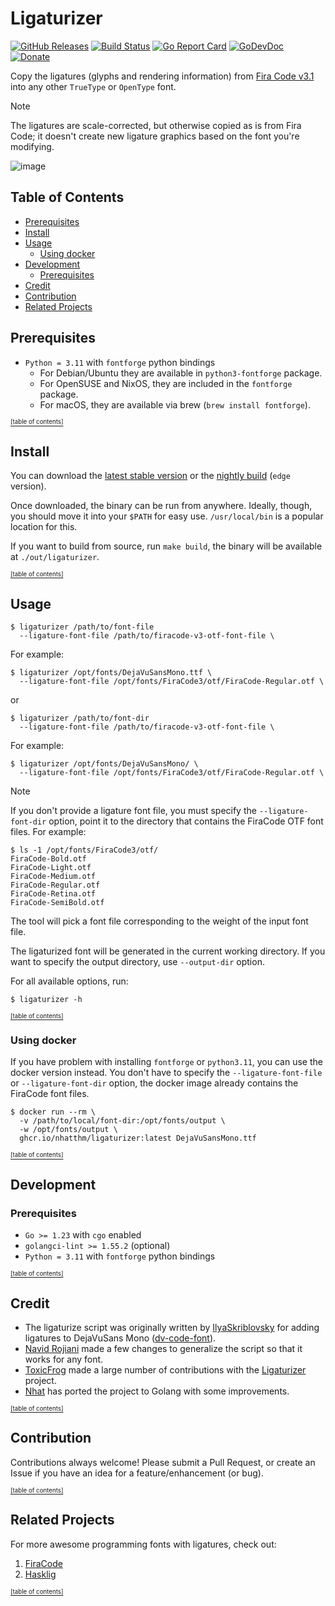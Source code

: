 # Ligaturizer

[![GitHub Releases](https://img.shields.io/github/v/release/nhatthm/ligaturizer)](https://github.com/nhatthm/ligaturizer/releases/latest)
[![Build Status](https://github.com/nhatthm/ligaturizer/actions/workflows/release-edge.yaml/badge.svg)](https://github.com/nhatthm/ligaturizer/actions/workflows/release-edge.yaml)
[![Go Report Card](https://goreportcard.com/badge/go.nhat.io/ligaturizer)](https://goreportcard.com/report/go.nhat.io/ligaturizer)
[![GoDevDoc](https://img.shields.io/badge/dev-doc-00ADD8?logo=go)](https://pkg.go.dev/go.nhat.io/ligaturizer)
[![Donate](https://img.shields.io/badge/Donate-PayPal-green.svg)](https://www.paypal.com/donate/?hosted_button_id=PJZSGJN57TDJY)
<!--[![codecov](https://codecov.io/gh/nhatthm/ligaturizer/branch/master/graph/badge.svg?token=eTdAgDE2vR)](https://codecov.io/gh/nhatthm/ligaturizer)-->

Copy the ligatures (glyphs and rendering information) from [Fira Code v3.1](https://github.com/tonsky/FiraCode) into any other `TrueType` or `OpenType` font.

> [!Note]
> The ligatures are scale-corrected, but otherwise copied as is from Fira Code; it doesn't create new ligature graphics based on the font you're modifying.

![image](https://github.com/nhatthm/ligaturizer/assets/1154587/c635112d-947f-4f4a-95b4-7abf559c4f96)

## Table of Contents

- [Prerequisites](#prerequisites)
- [Install](#install)
- [Usage](#usage)
    - [Using docker](#using-docker)
- [Development](#development)
    - [Prerequisites](#prerequisites-1)
- [Credit](#credit)
- [Contribution](#contribution)
- [Related Projects](#related-projects)

## Prerequisites

- `Python = 3.11` with `fontforge` python bindings
    - For Debian/Ubuntu they are available in `python3-fontforge` package.
    - For OpenSUSE and NixOS, they are included in the `fontforge` package.
    - For macOS, they are available via brew (`brew install fontforge`).

[<sub><sup>[table of contents]</sup></sub>](#table-of-contents)

## Install

You can download the [latest stable version](https://github.com/nhatthm/ligaturizer/releases/latest) or
the [nightly build](https://github.com/nhatthm/ligaturizer/releases/tag/edge) (`edge` version).

Once downloaded, the binary can be run from anywhere. Ideally, though, you should move it into your `$PATH` for easy use. `/usr/local/bin` is a popular location for this.

If you want to build from source, run `make build`, the binary will be available at `./out/ligaturizer`.

[<sub><sup>[table of contents]</sup></sub>](#table-of-contents)

## Usage

```shell
$ ligaturizer /path/to/font-file
  --ligature-font-file /path/to/firacode-v3-otf-font-file \
```

For example:

```shell
$ ligaturizer /opt/fonts/DejaVuSansMono.ttf \
  --ligature-font-file /opt/fonts/FiraCode3/otf/FiraCode-Regular.otf \
```

or

```shell
$ ligaturizer /path/to/font-dir
  --ligature-font-file /path/to/firacode-v3-otf-font-file \
```

For example:

```shell
$ ligaturizer /opt/fonts/DejaVuSansMono/ \
  --ligature-font-file /opt/fonts/FiraCode3/otf/FiraCode-Regular.otf \
```

> [!Note]
> If you don't provide a ligature font file, you must specify the `--ligature-font-dir` option, point it to the directory that contains the FiraCode OTF font files. For example:
>
> ```shell
> $ ls -1 /opt/fonts/FiraCode3/otf/
> FiraCode-Bold.otf
> FiraCode-Light.otf
> FiraCode-Medium.otf
> FiraCode-Regular.otf
> FiraCode-Retina.otf
> FiraCode-SemiBold.otf
> ```
> The tool will pick a font file corresponding to the weight of the input font file.

The ligaturized font will be generated in the current working directory. If you want to specify the output directory, use `--output-dir` option.

For all available options, run:

```shell
$ ligaturizer -h
```

[<sub><sup>[table of contents]</sup></sub>](#table-of-contents)

### Using docker

If you have problem with installing `fontforge` or `python3.11`, you can use the docker version instead. You don't have to specify the `--ligature-font-file` or `--ligature-font-dir` option, the docker image already contains the FiraCode font files.

```shell
$ docker run --rm \
  -v /path/to/local/font-dir:/opt/fonts/output \
  -w /opt/fonts/output \
  ghcr.io/nhatthm/ligaturizer:latest DejaVuSansMono.ttf
```

[<sub><sup>[table of contents]</sup></sub>](#table-of-contents)

## Development

### Prerequisites

- `Go >= 1.23` with `cgo` enabled
- `golangci-lint >= 1.55.2` (optional)
- `Python = 3.11` with `fontforge` python bindings

[<sub><sup>[table of contents]</sup></sub>](#table-of-contents)

## Credit

- The ligaturize script was originally written by [IlyaSkriblovsky](https://github.com/IlyaSkriblovsky) for adding ligatures to DejaVuSans Mono ([dv-code-font](https://github.com/IlyaSkriblovsky/dv-code-font)).
- [Navid Rojiani](https://github.com/rojiani) made a few changes to generalize the script so that it works for any font.
- [ToxicFrog](https://github.com/ToxicFrog) made a large number of contributions with the [Ligaturizer](https://github.com/ToxicFrog/Ligaturizer) project.
- [Nhat](https://github.com/nhatthm) has ported the project to Golang with some improvements.

[<sub><sup>[table of contents]</sup></sub>](#table-of-contents)

## Contribution

Contributions always welcome! Please submit a Pull Request, or create an Issue if you have an idea for a feature/enhancement (or bug).

[<sub><sup>[table of contents]</sup></sub>](#table-of-contents)

## Related Projects

For more awesome programming fonts with ligatures, check out:

1. [FiraCode](https://github.com/tonsky/FiraCode)
2. [Hasklig](https://github.com/i-tu/Hasklig)

[<sub><sup>[table of contents]</sup></sub>](#table-of-contents)
